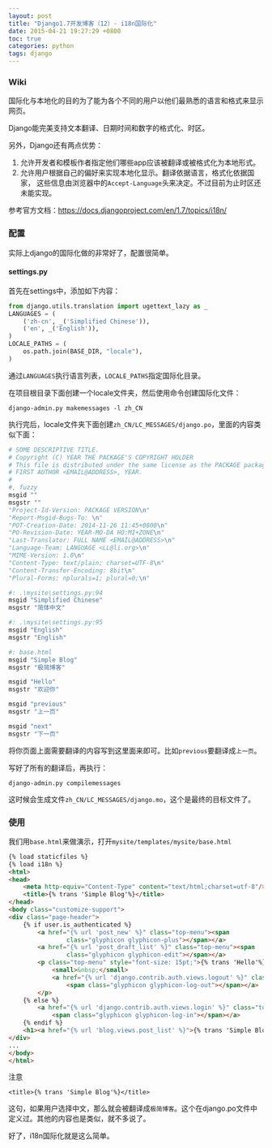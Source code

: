 ```yaml
---
layout: post
title: "Django1.7开发博客（12）- i18n国际化"
date: 2015-04-21 19:27:29 +0800
toc: true
categories: python
tags: django
---
```


### Wiki
国际化与本地化的目的为了能为各个不同的用户以他们最熟悉的语言和格式来显示网页。

Django能完美支持文本翻译、日期时间和数字的格式化、时区。

另外，Django还有两点优势：

1. 允许开发者和模板作者指定他们哪些app应该被翻译或被格式化为本地形式。
1. 允许用户根据自己的偏好来实现本地化显示。翻译依据语言，格式化依据国家，
这些信息由浏览器中的`Accept-Language`头来决定。不过目前为止时区还未能实现。

参考官方文档：<https://docs.djangoproject.com/en/1.7/topics/i18n/>

### 配置
实际上django的国际化做的非常好了，配置很简单。

#### settings.py
首先在settings中，添加如下内容：<!--more-->
``` python
from django.utils.translation import ugettext_lazy as _
LANGUAGES = (
    ('zh-cn', _('Simplified Chinese')),
    ('en', _('English')),
)
LOCALE_PATHS = (
    os.path.join(BASE_DIR, "locale"),
)
```
通过`LANGUAGES`执行语言列表，`LOCALE_PATHS`指定国际化目录。

在项目根目录下面创建一个locale文件夹，然后使用命令创建国际化文件：
```
django-admin.py makemessages -l zh_CN
```

执行完后，locale文件夹下面创建`zh_CN/LC_MESSAGES/django.po`，里面的内容类似下面：

``` python
# SOME DESCRIPTIVE TITLE.
# Copyright (C) YEAR THE PACKAGE'S COPYRIGHT HOLDER
# This file is distributed under the same license as the PACKAGE package.
# FIRST AUTHOR <EMAIL@ADDRESS>, YEAR.
#
#, fuzzy
msgid ""
msgstr ""
"Project-Id-Version: PACKAGE VERSION\n"
"Report-Msgid-Bugs-To: \n"
"POT-Creation-Date: 2014-11-26 11:45+0800\n"
"PO-Revision-Date: YEAR-MO-DA HO:MI+ZONE\n"
"Last-Translator: FULL NAME <EMAIL@ADDRESS>\n"
"Language-Team: LANGUAGE <LL@li.org>\n"
"MIME-Version: 1.0\n"
"Content-Type: text/plain; charset=UTF-8\n"
"Content-Transfer-Encoding: 8bit\n"
"Plural-Forms: nplurals=1; plural=0;\n"

#: .\mysite\settings.py:94
msgid "Simplified Chinese"
msgstr "简体中文"

#: .\mysite\settings.py:95
msgid "English"
msgstr "English"

#: base.html
msgid "Simple Blog"
msgstr "极简博客"

msgid "Hello"
msgstr "欢迎你"

msgid "previous"
msgstr "上一页"

msgid "next"
msgstr "下一页"

```
将你页面上面需要翻译的内容写到这里面来即可。比如`previous`要翻译成`上一页`。

写好了所有的翻译后，再执行：
```
django-admin.py compilemessages
```
这时候会生成文件`zh_CN/LC_MESSAGES/django.mo`，这个是最终的目标文件了。

### 使用
我们用`base.html`来做演示，打开`mysite/templates/mysite/base.html`

``` html
{% load staticfiles %}
{% load i18n %}
<html>
<head>
    <meta http-equiv="Content-Type" content="text/html;charset=utf-8"/>
    <title>{% trans 'Simple Blog'%}</title>
</head>
<body class="customize-support">
<div class="page-header">
    {% if user.is_authenticated %}
        <a href="{% url 'post_new' %}" class="top-menu"><span
                class="glyphicon glyphicon-plus"></span></a>
        <a href="{% url 'post_draft_list' %}" class="top-menu"><span
                class="glyphicon glyphicon-edit"></span></a>
        <p class="top-menu" style="font-size: 15pt;">{% trans 'Hello'%} {{ user.username }}
            <small>&nbsp;</small>
            <a href="{% url 'django.contrib.auth.views.logout' %}" class="top-menu">
                <span class="glyphicon glyphicon-log-out"></span></a>
        </p>
    {% else %}
        <a href="{% url 'django.contrib.auth.views.login' %}" class="top-menu">
            <span class="glyphicon glyphicon-log-in"></span></a>
    {% endif %}
    <h1><a href="{% url 'blog.views.post_list' %}">{% trans 'Simple Blog'%}</a></h1>
</div>
...
</body>
</html>
```

注意
```
<title>{% trans 'Simple Blog'%}</title>
```
这句，如果用户选择中文，那么就会被翻译成`极简博客`。这个在django.po文件中定义过。其他的内容也是类似，就不多说了。

好了，i18n国际化就是这么简单。

